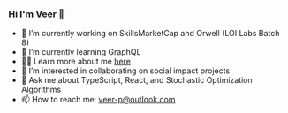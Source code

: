 ### Hi I'm Veer 👋

- 🔭 I’m currently working on SkillsMarketCap and Orwell (LOI Labs Batch 8)
- 🌱 I’m currently learning GraphQL
- 👨‍💻 Learn more about me [here](https://veerp.ca) 
- 👯 I’m interested in collaborating on social impact projects 
- 💬 Ask me about TypeScript, React, and Stochastic Optimization Algorithms
- 📫 How to reach me: [veer-p@outlook.com](mailto:veer-p@outlook.com)
